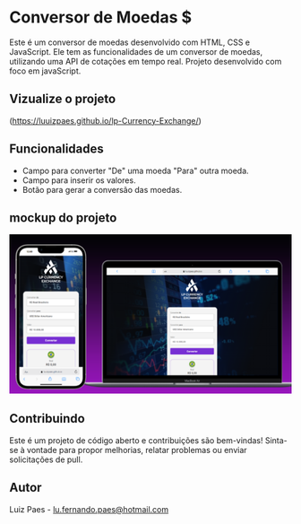 # Conversor de Moedas $

Este é um conversor de moedas desenvolvido com HTML, CSS e JavaScript. Ele tem as funcionalidades de um conversor de moedas, utilizando uma API de cotações em tempo real. Projeto desenvolvido com foco em javaScript.

## Vizualize o projeto
(https://luuizpaes.github.io/lp-Currency-Exchange/)

## Funcionalidades
- Campo para converter "De" uma moeda "Para" outra moeda.
- Campo para inserir os valores.
- Botão para gerar a conversão das moedas.


## mockup do projeto
<img src="https://github.com/LuuizPaes/lp-Currency-Exchange/blob/main/assets/mockup-lp.png?raw=true" alt="mockup-project">

## Contribuindo

Este é um projeto de código aberto e contribuições são bem-vindas! Sinta-se à vontade para propor melhorias, relatar problemas ou enviar solicitações de pull.

## Autor

Luiz Paes - lu.fernando.paes@hotmail.com
